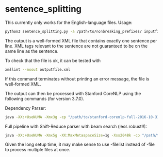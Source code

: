 # sentence_splitting


This currently only works for the English-language files.
Usage:
```bash
python3 sentence_splitting.py -a /path/to/nonbreaking_prefixes/ inputfile.txt | perl filter_metainfo_from_cclines.pl path/to/dictionaries | perl join_lines.pl > outputfile.xml
```

The output is a well-formed XML file that contains exactly one sentence per line. XML tags relevant to the sentence are not guaranteed to be on the same line as the sentence.

To check that the file is ok, it can be tested with
```bash
xmllint --noout outputfile.xml
```

If this command terminates without printing an error message, the file is well-formed XML.

The output can then be processed with Stanford CoreNLP using the following commands (for version 3.7.0).

Dependency Parser:
```bash
java -XX:+UseNUMA -Xmx3g -cp "/path/to/stanford-corenlp-full-2016-10-31/*" edu.stanford.nlp.pipeline.StanfordCoreNLP -pos.model edu/stanford/nlp/models/pos-tagger/english-caseless-left3words-distsim.tagger -parse.model edu/stanford/nlp/models/srparser/englishSR.beam.ser.gz -annotators tokenize,cleanxml,ssplit,pos,truecase,lemma,ner,depparse -parse.maxlen 100 -ssplit.eolonly true -truecase.overwriteText true -outputFormat json -file outputfile.xml
```
Full pipeline with Shift-Reduce parser with beam search (less robust!!):
```bash
java -XX:+UseNUMA -Xmx5g -XX:MaxMetaspaceSize=1g -Xss2048k -cp "/path/to/stanford-corenlp-full-2016-10-31/*" edu.stanford.nlp.pipeline.StanfordCoreNLP -pos.model edu/stanford/nlp/models/pos-tagger/english-caseless-left3words-distsim.tagger -parse.model edu/stanford/nlp/models/srparser/englishSR.beam.ser.gz -annotators tokenize,cleanxml,ssplit,pos,truecase,lemma,ner,parse,dcoref,relation,natlog,quote,sentiment -parse.maxlen 100 -ssplit.eolonly true -coref.algorithm neural -truecase.overwriteText true -outputFormat json -file outputfile.xml
```

Given the long setup time, it may make sense to use -filelist instead of -file to process multiple files at once.
